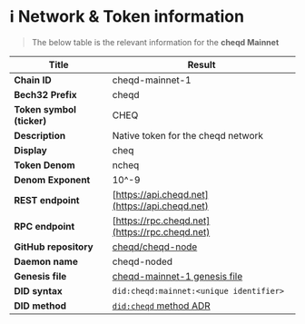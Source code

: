 # ℹ Network & Token information

> The below table is the relevant information for the **cheqd Mainnet**

| Title                     | Result                                                                                                                                                                                                                                     |
| ------------------------- | ------------------------------------------------------------------------------------------------------------------------------------------------------------------------------------------------------------------------------------------ |
| **Chain ID**              | cheqd-mainnet-1                                                                                                                                                                                                                            |
| **Bech32 Prefix**         | cheqd                                                                                                                                                                                                                                      |
| **Token symbol (ticker)** | CHEQ                                                                                                                                                                                                                                       |
| **Description**           | Native token for the cheqd network                                                                                                                                                                                                         |
| **Display**               | cheq                                                                                                                                                                                                                                       |
| **Token Denom**           | ncheq                                                                                                                                                                                                                                      |
| **Denom Exponent**        | 10^-9                                                                                                                                                                                                                                     |
| **REST endpoint**         | [https://api.cheqd.net](https://api.cheqd.net)                                                                                                                                                                                             |
| **RPC endpoint**          | [https://rpc.cheqd.net](https://rpc.cheqd.net)                                                                                                                                                                                             |
| **GitHub repository**     | [cheqd/cheqd-node](https://github.com/cheqd/cheqd-node)                                                                                                                                                                 |
| **Daemon name**           | cheqd-noded                                                                                                                                                                                                                                |
| **Genesis file**   | [cheqd-mainnet-1 genesis file](https://raw.githubusercontent.com/cheqd/cheqd-node/main/networks/mainnet/genesis.json)                                         |
| **DID syntax**            | `did:cheqd:mainnet:<unique identifier>`                                                                                                                                                                                                      |
| **DID method**            | [`did:cheqd` method ADR](https://docs.cheqd.io/node/architecture/adr-list/adr-002-cheqd-did-method) |
